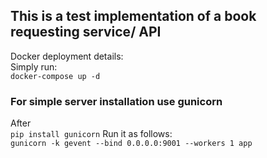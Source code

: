 This is a test implementation of a book requesting service/ API
---
Docker deployment details:  
Simply run:  
`docker-compose up -d`

### For simple server installation use gunicorn
After  
`pip install gunicorn`
Run it as follows:  
`gunicorn -k gevent --bind 0.0.0.0:9001 --workers 1 app`
